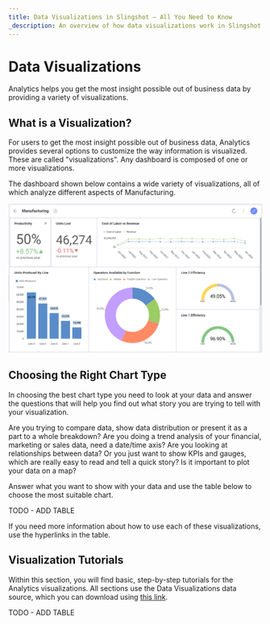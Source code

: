 ```yaml
---
title: Data Visualizations in Slingshot – All You Need to Know  
_description: An overview of how data visualizations work in Slingshot Analytics and how to customize them.
---
```


# Data Visualizations

Analytics helps you get the most insight possible out of business data by providing a variety of visualizations.

## What is a Visualization?

For users to get the most insight possible out of business data, Analytics provides several options to customize the way information is visualized. These are called "visualizations". Any dashboard is composed of one or more visualizations.

The dashboard shown below contains a wide variety of visualizations, all of which analyze different aspects of Manufacturing.

![Analytics's log in screen](images/example-data-visualizations.png)

## Choosing the Right Chart Type

In choosing the best chart type you need to look at your data and answer the questions that will help you find out what story you are trying to tell with your visualization.

Are you trying to compare data, show data distribution or present it as a part to a whole breakdown? Are you doing a trend analysis of your financial, marketing or sales data, need a date/time axis? Are you looking at relationships between data? Or you just want to show KPIs and gauges, which are really easy to read and tell a quick story? Is it important to plot your data on a map?

Answer what you want to show with your data and use the table below to choose the most suitable chart.

TODO - ADD TABLE

If you need more information about how to use each of these visualizations, use the hyperlinks in the table.

## Visualization Tutorials

Within this section, you will find basic, step-by-step tutorials for the Analytics visualizations. All sections use the Data Visualizations data source, which you can download using [this link](https://download.infragistics.com/slingshot/samples/Slingshot_Visualization_Tutorials.xlsx).

TODO - ADD TABLE